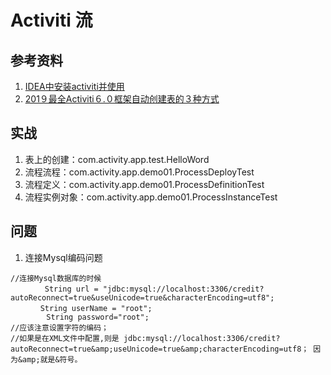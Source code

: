 # Activiti 流

## 参考资料

1. [IDEA中安装activiti并使用](https://blog.csdn.net/qq_41728540/article/details/79506463)
2. [201９最全Activiti６.０框架自动创建表的３种方式](https://blog.csdn.net/x15011238662/article/details/86503913)

## 实战
1. 表上的创建：com.activity.app.test.HelloWord
3. 流程流程：com.activity.app.demo01.ProcessDeployTest
4. 流程定义：com.activity.app.demo01.ProcessDefinitionTest
5. 流程实例对象：com.activity.app.demo01.ProcessInstanceTest
## 问题

1. 连接Mysql编码问题

```
//连接Mysql数据库的时候
　　　　 String url = "jdbc:mysql://localhost:3306/credit?autoReconnect=true&useUnicode=true&characterEncoding=utf8";
   　  String userName = "root";
        String password="root";
//应该注意设置字符的编码；
//如果是在XML文件中配置,则是 jdbc:mysql://localhost:3306/credit?autoReconnect=true&amp;useUnicode=true&amp;characterEncoding=utf8； 因为&amp;就是&符号。
```